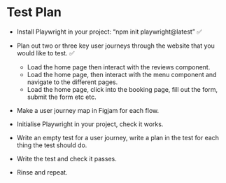 # Test Plan #


- Install Playwright in your project: “npm init playwright@latest” ✅

- Plan out two or three key user journeys through the website that you would like to test. ✅

    - Load the home page then interact with the reviews component. 
    - Load the home page, then interact with the menu component and navigate to the different pages. 
    - Load the home page, click into the booking page, fill out the form, submit the form etc etc. 

- Make a user journey map in Figjam for each flow. 

- Initialise Playwright in your project, check it works. 

- Write an empty test for a user journey, write a plan in the test for each thing the test should do. 

- Write the test and check it passes. 

- Rinse and repeat. 